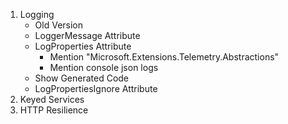 1. Logging
    - Old Version
    - LoggerMessage Attribute
    - LogProperties Attribute
        - Mention "Microsoft.Extensions.Telemetry.Abstractions"
        - Mention console json logs
    - Show Generated Code
    - LogPropertiesIgnore Attribute
2. Keyed Services
3. HTTP Resilience